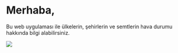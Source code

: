 <h1>Merhaba,</h1>
<p>Bu web uygulaması ile ülkelerin, şehirlerin ve semtlerin hava durumu hakkında bilgi alabilirsiniz.</p>

<img stlye="width:30%;" src='https://imgur.com/RkKDVpG.png'>
